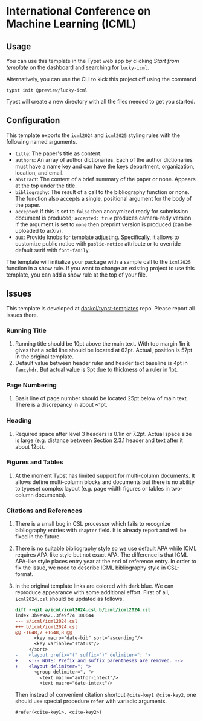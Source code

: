 # International Conference on Machine Learning (ICML)

## Usage

You can use this template in the Typst web app by clicking _Start from
template_ on the dashboard and searching for `lucky-icml`.

Alternatively, you can use the CLI to kick this project off using the command

```shell
typst init @preview/lucky-icml
```

Typst will create a new directory with all the files needed to get you started.

## Configuration

This template exports the `icml2024` and `icml2025` styling rules with the
following named arguments.

- `title`: The paper's title as content.
- `authors`: An array of author dictionaries. Each of the author dictionaries
  must have a name key and can have the keys department, organization,
  location, and email.
- `abstract`: The content of a brief summary of the paper or none. Appears at
  the top under the title.
- `bibliography`: The result of a call to the bibliography function or none.
  The function also accepts a single, positional argument for the body of the
  paper.
- `accepted`: If this is set to `false` then anonymized ready for submission
  document is produced; `accepted: true` produces camera-redy version. If
  the argument is set to `none` then preprint version is produced (can be
  uploaded to arXiv).
- `aux`: Provide knobs for template adjusting. Specifically, it allows to
  customize public notice with `public-notice` attribute or to override default
  serif with `font-family`.

The template will initialize your package with a sample call to the `icml2025`
function in a show rule. If you want to change an existing project to use this
template, you can add a show rule at the top of your file.

## Issues

This template is developed at [daskol/typst-templates][1] repo. Please report
all issues there.

### Running Title

1. Running title should be 10pt above the main text. With top margin 1in it
   gives that a solid line should be located at 62pt. Actual, position is 57pt
   in the original template.
2. Default value between header ruler and header text baseline is 4pt in
   `fancyhdr`. But actual value is 3pt due to thickness of a ruler in 1pt.

### Page Numbering

1. Basis line of page number should be located 25pt below of main text. There
   is a discrepancy in about ~1pt.

### Heading

1. Required space after level 3 headers is 0.1in or 7.2pt. Actual space size is
   large (e.g. distance between Section 2.3.1 header and text after it about
   12pt).

### Figures and Tables

1. At the moment Typst has limited support for multi-column documents. It
   allows define multi-column blocks and documents but there is no ability to
   typeset complex layout (e.g. page width figures or tables in two-column
   documents).

### Citations and References

1. There is a small bug in CSL processor which fails to recognize bibliography
   entries with `chapter` field. It is already report and will be fixed in the
   future.
2. There is no suitable bibliography style so we use default APA while ICML
   requires APA-like style but not exact APA. The difference is that ICML
   APA-like style places entry year at the end of reference entry. In order to
   fix the issue, we need to describe ICML bibliography style in CSL-format.
3. In the original template links are colored with dark blue. We can reproduce
   appearance with some additional effort. First of all, `icml2024.csl` should
   be updated as follows.

   ```diff
   diff --git a/icml/icml2024.csl b/icml/icml2024.csl
   index 3b9e9a2..3fe9f74 100644
   --- a/icml/icml2024.csl
   +++ b/icml/icml2024.csl
   @@ -1648,7 +1648,8 @@
          <key macro="date-bib" sort="ascending"/>
          <key variable="status"/>
        </sort>
   -    <layout prefix="(" suffix=")" delimiter="; ">
   +    <!-- NOTE: Prefix and suffix parentheses are removed. -->
   +    <layout delimiter="; ">
          <group delimiter=", ">
            <text macro="author-intext"/>
            <text macro="date-intext"/>
   ```

   Then instead of convenient citation shortcut `@cite-key1 @cite-key2`, one
   should use special procedure `refer` with variadic arguments.

   ```typst
   #refer(<cite-key1>, <cite-key2>)
   ```

[1]: example-paper.latex.pdf
[2]: example-paper.typst.pdf
